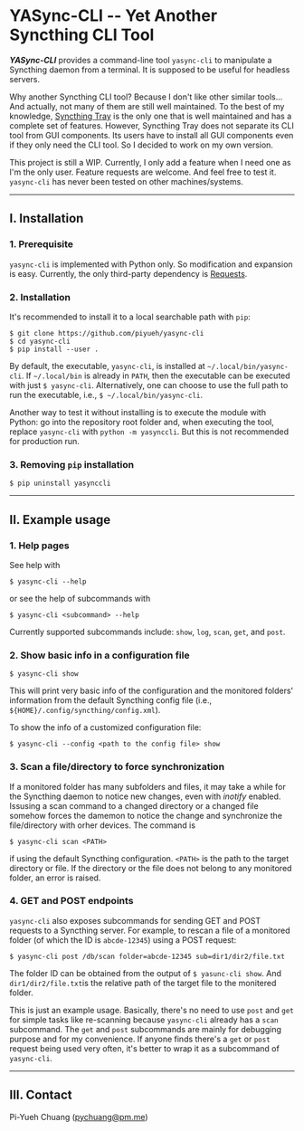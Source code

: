 YASync-CLI -- Yet Another Syncthing CLI Tool
============================================

***YASync-CLI*** provides a command-line tool `yasync-cli` to manipulate a
Syncthing daemon from a terminal. It is supposed to be useful for headless
servers.

Why another Syncthing CLI tool? Because I don't like other similar tools... And
actually, not many of them are still well maintained. To the best of my knowledge,
[Syncthing Tray](https://github.com/Martchus/syncthingtray) is the only one that
is well maintained and has a complete set of features. However, Syncthing Tray
does not separate its CLI tool from GUI components. Its users have to install
all GUI components even if they only need the CLI tool. So I decided to work on
my own version.

This project is still a WIP. Currently, I only add a feature when I need one as
I'm the only user. Feature requests are welcome. And feel free to test it.
`yasync-cli` has never been tested on other machines/systems.

-------------------
## I. Installation

### 1. Prerequisite

`yasync-cli` is implemented with Python only. So modification and expansion is
easy. Currently, the only third-party dependency is
[Requests](https://github.com/psf/requests).

### 2. Installation

It's recommended to install it to a local searchable path with `pip`:

```
$ git clone https://github.com/piyueh/yasync-cli
$ cd yasync-cli
$ pip install --user .
```

By default, the executable, `yasync-cli`, is installed at `~/.local/bin/yasync-cli`.
If `~/.local/bin` is already in `PATH`, then the executable can be executed with
just `$ yasync-cli`. Alternatively, one can choose to use the full path to run
the executable, i.e., `$ ~/.local/bin/yasync-cli`.

Another way to test it without installing is to execute the module with Python:
go into the repository root folder and, when executing the tool, replace
`yasync-cli` with `python -m yasynccli`. But this is not recommended for
production run.

### 3. Removing `pip` installation

```
$ pip uninstall yasynccli
```

---------------------
## II. Example usage

### 1. Help pages

See help with

```
$ yasync-cli --help
```

or see the help of subcommands with

```
$ yasync-cli <subcommand> --help
```

Currently supported subcommands include: `show`, `log`, `scan`, `get`, and `post`.


### 2. Show basic info in a configuration file

```
$ yasync-cli show
```

This will print very basic info of the configuration and the monitored folders'
information from the default Syncthing config file (i.e.,
`${HOME}/.config/syncthing/config.xml`).

To show the info of a customized configuration file:

```
$ yasync-cli --config <path to the config file> show
```

### 3. Scan a file/directory to force synchronization

If a monitored folder has many subfolders and files, it may take a while for the
Syncthing daemon to notice new changes, even with *inotify* enabled. Issusing a
scan command to a changed directory or a changed file somehow forces the damemon
to notice the change and synchronize the file/directory with orher devices. The
command is

```
$ yasync-cli scan <PATH>
```
if using the default Syncthing configuration. `<PATH>` is the path to the target
directory or file. If the directory or the file does not belong to any monitored
folder, an error is raised.

### 4. GET and POST endpoints

`yasync-cli` also exposes subcommands for sending GET and POST requests to a
Syncthing server. For example, to rescan a file of a monitored folder (of which
the ID is `abcde-12345`) using a POST request:

```
$ yasync-cli post /db/scan folder=abcde-12345 sub=dir1/dir2/file.txt
```

The folder ID can be obtained from the output of `$ yasunc-cli show`. And
`dir1/dir2/file.txt`is the relative path of the target file to the monitered
folder.

This is just an example usage. Basically, there's no need to use `post` and `get`
for simple tasks like re-scanning because `yasync-cli` already has a `scan`
subcommand. The `get` and `post` subcommands are mainly for debugging purpose and
for my convenience. If anyone finds there's a `get` or `post` request being used
very often, it's better to wrap it as a subcommand of `yasync-cli`.

----------------
## III. Contact

Pi-Yueh Chuang ([pychuang@pm.me](pychuang@pm.me))
